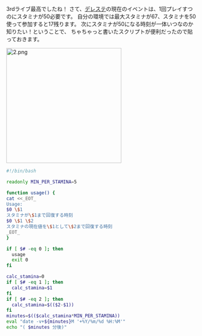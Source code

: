 3rdライブ最高でしたね！
さて、[デレステ](http://cinderella.idolmaster.jp/sl-stage/)の現在のイベントは、1回プレイすつのにスタミナが50必要です。
自分の環境では最大スタミナが67、スタミナを50使って参加すると17残ります。
次にスタミナが50になる時刻が一体いつなのか知りたい！ということで、
ちゃちゃっと書いたスクリプトが便利だったので貼っておきます。

<img width="304" alt="2.png" src="https://qiita-image-store.s3.amazonaws.com/0/6459/89f22013-8e4e-03cd-9a37-bdec11716b18.png">

```lang:stamina.sh
#!/bin/bash

readonly MIN_PER_STAMINA=5

function usage() {
cat <<_EOT_
Usage:
$0 \$1
スタミナが\$1まで回復する時刻
$0 \$1 \$2
スタミナの現在値を\$1として\$2まで回復する時刻
_EOT_
}

if [ $# -eq 0 ]; then
  usage
  exit 0
fi

calc_stamina=0
if [ $# -eq 1 ]; then
  calc_stamina=$1
fi
if [ $# -eq 2 ]; then
  calc_stamina=$(($2-$1))
fi
minutes=$(($calc_stamina*MIN_PER_STAMINA))
eval "date -v+${minutes}M '+%Y/%m/%d %H:%M'"
echo "( $minutes 分後)"
```
